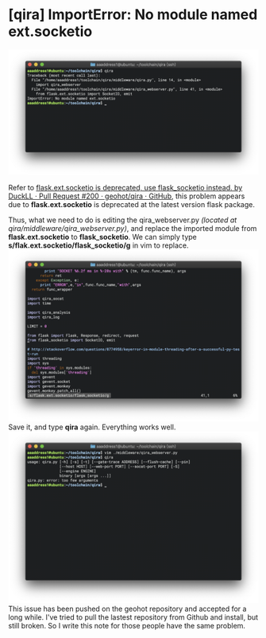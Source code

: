 # [qira] ImportError: No module named ext.socketio



![](2018-10-25-qira-import-error.markdown/F6F35335-D63C-4600-813F-DE84636AEE56.png)

Refer to  [flask.ext.socketio is deprecated, use flask_socketio instead. by DuckLL · Pull Request #200 · geohot/qira · GitHub](https://github.com/geohot/qira/pull/200), this problem appears due to **flask.ext.socketio** is deprecated at the latest version flask package.

Thus, what we need to do is editing the qira_webserver.py *(located at qira/middleware/qira_webserver.py)*, and replace the imported module from **flask.ext.socketio** to **flask_socketio**. We can simply type **s/flak.ext.socketio/flask_socketio/g** in vim to replace.
![](2018-10-25-qira-import-error.markdown/08785C66-8CC8-4DA6-9595-148F014121AC.png)
Save it, and type **qira** again. Everything works well.
![](2018-10-25-qira-import-error.markdown/A7FB13ED-ADD6-4292-AE60-575556A7B4FA.png)
This issue has been pushed on the geohot repository and accepted for a long while. I've tried to pull the lastest repository from Github and  install, but still broken. So I write this note for those people have the same problem.